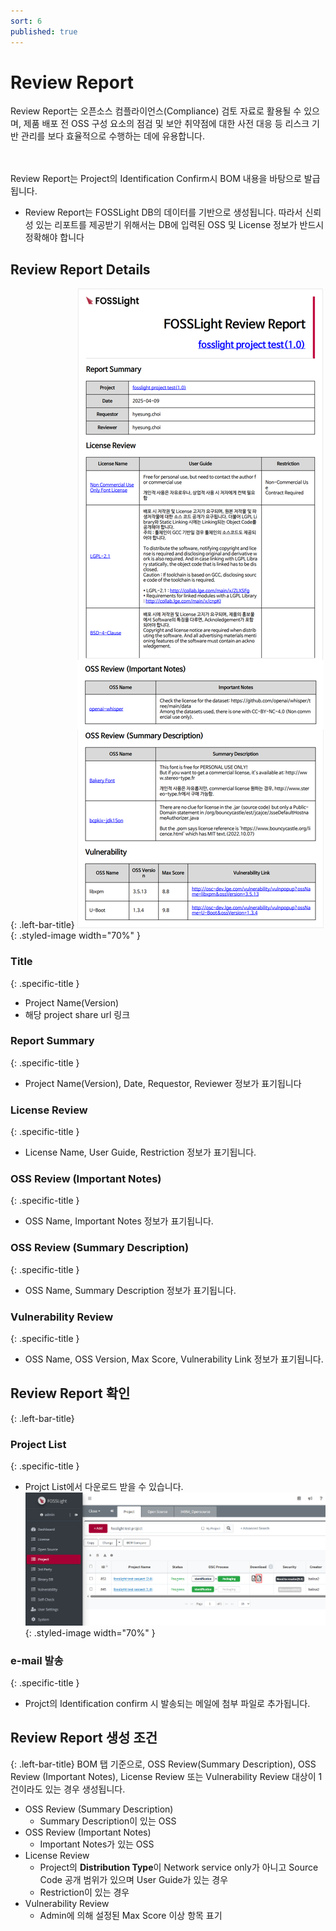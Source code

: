 ```yaml
---
sort: 6
published: true
---
```


# Review Report 
<div class="note">
Review Report는 오픈소스 컴플라이언스(Compliance) 검토 자료로 활용될 수 있으며, 제품 배포 전 OSS 구성 요소의 점검 및 보안 취약점에 대한 사전 대응 등 리스크 기반 관리를 보다 효율적으로 수행하는 데에 유용합니다.<br><br>
</div>
<br>

Review Report는 Project의 Identification Confirm시 BOM 내용을 바탕으로 발급됩니다.
- Review Report는 FOSSLight DB의 데이터를 기반으로 생성됩니다. 따라서 신뢰성 있는 리포트를 제공받기 위해서는 DB에 입력된 OSS 및 License 정보가 반드시 정확해야 합니다

## Review Report Details 
{: .left-bar-title}
![StatusBarProgress](../../images/project/review_report/reiew_report.png){: .styled-image width="70%" }

### Title 
{: .specific-title }
- Project Name(Version)
- 해당 project share url 링크

### Report Summary
{: .specific-title }
- Project Name(Version), Date, Requestor, Reviewer 정보가 표기됩니다

### License Review
{: .specific-title }
- License Name, User Guide, Restriction 정보가 표기됩니다.

### OSS Review (Important Notes)
{: .specific-title }
- OSS Name, Important Notes 정보가 표기됩니다. 

### OSS Review (Summary Description)
{: .specific-title }
- OSS Name, Summary Description 정보가 표기됩니다.  

### Vulnerability Review
{: .specific-title }
- OSS Name, OSS Version, Max Score, Vulnerability Link 정보가 표기됩니다.  

## Review Report 확인 
{: .left-bar-title}
### Project List 
{: .specific-title }
- Projct List에서 다운로드 받을 수 있습니다.  
![StatusBarProgress](../../images/project/review_report/review_report_list.png){: .styled-image width="70%" }

### e-mail 발송 
{: .specific-title }
- Projct의 Identification confirm 시 발송되는 메일에 첨부 파일로 추가됩니다. 


## Review Report 생성 조건 
{: .left-bar-title}
BOM 탭 기준으로, OSS Review(Summary Description), OSS Review (Important Notes), License Review 또는 Vulnerability Review 대상이 1건이라도 있는 경우 생성됩니다.  

- OSS Review (Summary Description) 
    - Summary Description이 있는 OSS
- OSS Review (Important Notes)
    - Important Notes가 있는 OSS
- License Review
    - Project의 **Distribution Type**이 Network service only가 아니고 Source Code 공개 범위가 있으며 User Guide가 있는 경우 
    - Restriction이 있는 경우
- Vulnerability Review
    - Admin에 의해 설정된 Max Score 이상 항목 표기 

